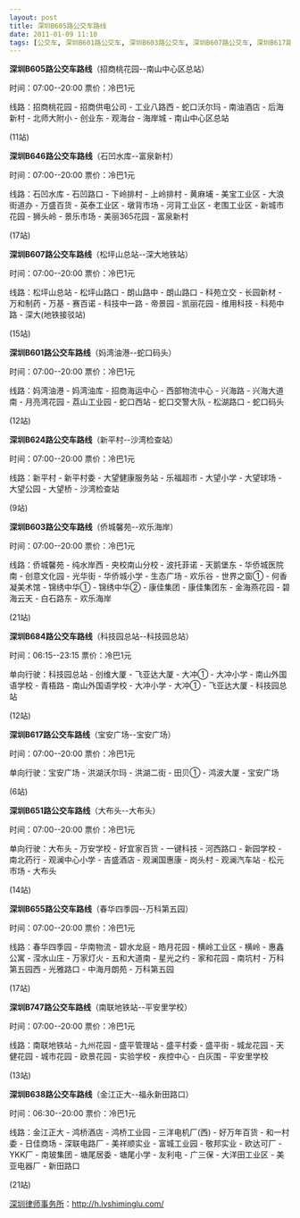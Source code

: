```yaml
---
layout: post
title: 深圳B605路公交车路线
date: 2011-01-09 11:10
tags: [公交车, 深圳B601路公交车, 深圳B603路公交车, 深圳B607路公交车, 深圳B617路公交车, 深圳B624路公交车, 深圳B638路公交车, 深圳B646路公交车, 深圳B651路公交车, 深圳B655路公交车, 深圳B684路公交车, 深圳B747路公交车, 深圳分类信息网站]
---
```

<strong>深圳B605路公交车路线</strong>（招商桃花园--南山中心区总站）

时间：07:00--20:00 票价：冷巴1元

线路：招商桃花园 - 招商供电公司 - 工业八路西 - 蛇口沃尔玛 - 南油酒店 - 后海新村 - 北师大附小 - 创业东 - 观海台 - 海岸城 - 南山中心区总站

(11站)

<strong>深圳B646路公交车路线</strong>（石凹水库--富泉新村）

时间：07:00--20:00 票价：冷巴1元

线路：石凹水库 - 石凹路口 - 下岭排村 - 上岭排村 - 黄麻埔 - 美宝工业区 - 大浪街道办 - 万盛百货 - 英泰工业区 - 墩背市场 - 河背工业区 - 老围工业区 - 新城市花园 - 狮头岭 - 景乐市场 - 美丽365花园 - 富泉新村

(17站)

<strong>深圳B607路公交车路线</strong>（松坪山总站--深大地铁站）

时间：07:00--20:00 票价：冷巴1元

线路：松坪山总站 - 松坪山路口 - 朗山路中 - 朗山路口 - 科苑立交 - 长园新材 - 万和制药 - 万基 - 赛百诺 - 科技中一路 - 帝景园 - 凯丽花园 - 维用科技 - 科苑中路 - 深大(地铁接驳站)

(15站)

<strong>深圳B601路公交车路线</strong>（妈湾油港--蛇口码头）

时间：07:00--20:00 票价：冷巴1元

线路：妈湾油港 - 妈湾油库 - 招商海运中心 - 西部物流中心 - 兴海路 - 兴海大道南 - 月亮湾花园 - 荔山工业园 - 蛇口西站 - 蛇口交警大队 - 松湖路口 - 蛇口码头

(12站)

<strong>深圳B624路公交车路线</strong>（新平村--沙湾检查站）

时间：07:00--20:00 票价：冷巴1元

线路：新平村 - 新平村委 - 大望健康服务站 - 乐福超市 - 大望小学 - 大望球场 - 大望公园 - 大望桥 - 沙湾检查站

(9站)

<strong>深圳B603路公交车路线</strong>（侨城馨苑--欢乐海岸）

时间：07:00--20:00 票价：冷巴1元

线路：侨城馨苑 - 纯水岸西 - 央校南山分校 - 波托菲诺 - 天鹅堡东 - 华侨城医院南 - 创意文化园 - 光华街 - 华侨城小学 - 生态广场 - 欢乐谷 - 世界之窗① - 何香凝美术馆 - 锦绣中华① - 锦绣中华② - 康佳集团 - 康佳集团东 - 金海燕花园 - 碧海云天 - 白石路东 - 欢乐海岸

(21站)

<strong>深圳B684路公交车路线</strong>（科技园总站--科技园总站）

时间：06:15--23:15 票价：冷巴1元

单向行驶：科技园总站 - 创维大厦 - 飞亚达大厦 - 大冲① - 大冲小学 - 南山外国语学校 - 青梧路 - 南山外国语学校 - 大冲小学 - 大冲① - 飞亚达大厦 - 科技园总站

(12站)

<strong>深圳B617路公交车路线</strong>（宝安广场--宝安广场）

时间：07:00--20:00 票价：冷巴1元

单向行驶：宝安广场 - 洪湖沃尔玛 - 洪湖二街 - 田贝① - 鸿波大厦 - 宝安广场

(6站)

<strong>深圳B651路公交车路线</strong>（大布头--大布头）

时间：07:00--20:00 票价：冷巴1元

单向行驶：大布头 - 万安学校 - 好宜家百货 - 一键科技 - 河西路口 - 新园学校 - 南北药行 - 观澜中心小学 - 吉盛酒店 - 观澜国惠康 - 岗头村 - 观澜汽车站 - 松元市场 - 大布头

(14站)

<strong>深圳B655路公交车路线</strong>（春华四季园--万科第五园）

时间：07:00--20:00 票价：冷巴1元

线路：春华四季园 - 华南物流 - 碧水龙庭 - 皓月花园 - 横岭工业区 - 横岭 - 惠鑫公寓 - 滢水山庄 - 万家灯火 - 五和大道南 - 星光之约 - 家和花园 - 南坑村 - 万科第五园西 - 光雅路口 - 中海月朗苑 - 万科第五园

(17站)

<strong>深圳B747路公交车路线</strong>（南联地铁站--平安里学校）

时间：07:00--20:00 票价：冷巴1元

线路：南联地铁站 - 九州花园 - 盛平管理站 - 盛平村委 - 盛平街 - 城龙花园 - 天健花园 - 城市花园 - 欧景花园 - 实验学校 - 疾控中心 - 白灰围 - 平安里学校

(13站)

<strong>深圳B638路公交车路线</strong>（金江正大--福永新田路口）

时间：06:30--20:00 票价：冷巴1元

线路：金江正大 - 鸿桥酒店 - 鸿桥工业园 - 三洋电机厂(西) - 好万年百货 - 和一村委 - 日佳商场 - 深联电路厂 - 美祥顺实业 - 富城工业园 - 敬邦实业 - 欧达可厂 - YKK厂 - 南玻集团 - 塘尾居委 - 塘尾小学 - 友利电 - 广三保 - 大洋田工业区 - 美亚电器厂 - 新田路口

(21站)

<a href="http://h.lvshiminglu.com/">深圳律师事务所</a>：<a href="http://h.lvshiminglu.com/">http://h.lvshiminglu.com/</a>

